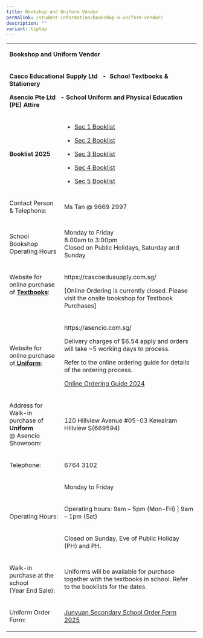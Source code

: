 ```yaml
---
title: Bookshop and Uniform Vendor
permalink: /student-information/bookshop-n-uniform-vendor/
description: ""
variant: tiptap
---
```

<table style="minWidth: 50px">
<colgroup>
<col>
<col>
</colgroup>
<tbody>
<tr>
<td rowspan="1" colspan="2">
<p><strong>Bookshop and Uniform Vendor</strong>
</p>
</td>
</tr>
<tr>
<td rowspan="1" colspan="2">
<p><strong>Casco Educational Supply Ltd&nbsp; &nbsp;-</strong>&nbsp;&nbsp;<strong>School Textbooks &amp; Stationery&nbsp;</strong>
</p>
<p><strong>Asencio Pte Ltd </strong>&nbsp;&nbsp;<strong>- School Uniform and Physical Education (PE) Attire</strong>
</p>
</td>
</tr>
<tr>
<td rowspan="1" colspan="1">
<p><strong>Booklist 2025</strong>
</p>
</td>
<td rowspan="1" colspan="1">
<ul data-tight="true" class="tight">
<li>
<p><a href="/files/Junyuan_Sec_1_FINAL_revised.pdf" rel="noopener nofollow" target="_blank">Sec 1 Booklist</a>
</p>
</li>
<li>
<p><a href="/files/Junyuan_Sec_2_FINAL.pdf" rel="noopener nofollow" target="_blank">Sec 2 Booklist</a>
</p>
</li>
<li>
<p><a href="/files/Junyuan_Sec_3_FINAL.pdf" rel="noopener nofollow" target="_blank">Sec 3 Booklist</a>
</p>
</li>
<li>
<p><a href="/files/Junyuan_Sec_4_FINAL.pdf" rel="noopener nofollow" target="_blank">Sec 4 Booklist</a>
</p>
</li>
<li>
<p><a href="/files/Junyuan_Sec_5_FINAL.pdf" rel="noopener nofollow" target="_blank">Sec 5 Booklist</a>
</p>
</li>
</ul>
</td>
</tr>
<tr>
<td rowspan="1" colspan="1">
<p>Contact Person &amp; Telephone:</p>
</td>
<td rowspan="1" colspan="1">
<p>Ms Tan @ 9669 2997</p>
</td>
</tr>
<tr>
<td rowspan="1" colspan="1">
<p>School Bookshop Operating Hours</p>
</td>
<td rowspan="1" colspan="1">
<p>Monday to Friday
<br>8.00am to 3:00pm&nbsp;
<br>Closed on Public Holidays, Saturday and Sunday</p>
</td>
</tr>
<tr>
<td rowspan="1" colspan="1">
<p>Website for online purchase of <strong><u>Textbooks</u></strong>:&nbsp;</p>
<p>&nbsp;</p>
</td>
<td rowspan="1" colspan="1">
<p><a rel="noopener noreferrer nofollow" target="_blank">https://cascoedusupply.com.sg/</a>
</p>
<p>[Online Ordering is currently closed. Please visit the onsite bookshop
for Textbook Purchases]</p>
</td>
</tr>
<tr>
<td rowspan="1" colspan="1">
<p>Website for online purchase of<strong><u> Uniform</u></strong>:</p>
</td>
<td rowspan="1" colspan="1">
<p><a rel="noopener noreferrer nofollow" target="_blank">https://asencio.com.sg/</a>
</p>
<p>Delivery charges of $6.54 apply and orders will take ~5 working days to
process.</p>
<p>Refer to the online ordering guide for details of the ordering process.</p>
<p><a href="https://www.junyuansec.moe.edu.sg/files/Online_Ordering_Guide_2024.pdf" rel="noopener noreferrer nofollow" target="_blank">Online Ordering Guide 2024</a>
</p>
</td>
</tr>
<tr>
<td rowspan="1" colspan="1">
<p>Address for Walk-in purchase of <strong>Uniform</strong>
<br>@ Asencio Showroom:</p>
</td>
<td rowspan="1" colspan="1">
<p>120 Hillview Avenue #05-03 Kewalram Hillview S(669594)</p>
</td>
</tr>
<tr>
<td rowspan="1" colspan="1">
<p>Telephone:</p>
</td>
<td rowspan="1" colspan="1">
<p>6764 3102</p>
</td>
</tr>
<tr>
<td rowspan="3" colspan="1">
<p>Operating Hours:</p>
</td>
<td rowspan="1" colspan="1">
<p>Monday to Friday</p>
</td>
</tr>
<tr>
<td rowspan="1" colspan="1">
<p>Operating hours: 9am – 5pm (Mon-Fri) | 9am – 1pm (Sat)</p>
</td>
</tr>
<tr>
<td rowspan="1" colspan="1">
<p>Closed on Sunday, Eve of Public Holiday (PH) and PH.</p>
</td>
</tr>
<tr>
<td rowspan="1" colspan="1">
<p>Walk-in purchase at the school
<br>(Year End Sale):</p>
</td>
<td rowspan="1" colspan="1">
<p>Uniforms will be available for purchase together with the textbooks in
school. Refer to the booklists for the dates.</p>
</td>
</tr>
<tr>
<td rowspan="1" colspan="1">
<p>Uniform Order Form:</p>
</td>
<td rowspan="1" colspan="1">
<p><a href="/files/Junyuan_Secondary_School__Order_Form_2025.pdf" rel="noopener nofollow" target="_blank">Junyuan Secondary School Order Form 2025</a>
</p>
</td>
</tr>
</tbody>
</table>
<p></p>